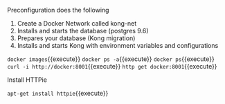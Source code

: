 Preconfiguration does the following
1. Create a Docker Network called kong-net
2. Installs and starts the database (postgres 9.6)
3. Prepares your database (Kong migration)
4. Installs and starts Kong with environment variables and configurations

`docker images`{{execute}} `docker ps -a`{{execute}} `docker ps`{{execute}}
`curl -i http://docker:8001`{{execute}} `http get docker:8001`{{execute}}

Install HTTPie 

`apt-get install httpie`{{execute}}

